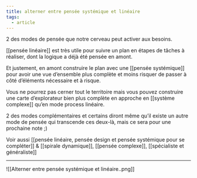 ```yaml
---
title: alterner entre pensée systémique et linéaire
tags:
  - article
---
```

2 des modes de pensée que notre cerveau peut activer aux besoins.

[[pensée linéaire]] est très utile pour suivre un plan en étapes de tâches à réaliser, dont la logique a déjà été pensée en amont.

Et justement, en amont construire le plan avec une [[pensée systémique]] pour avoir une vue d’ensemble plus complète et moins risquer de passer à côté d’éléments nécessaire et à risque.

Vous ne pourrez pas cerner tout le territoire mais vous pouvez construire une carte d’explorateur bien plus complète en approche en [[système complexe]] qu’en mode process linéaire.

2 des modes complémentaires et certains diront même qu’il existe un autre mode de pensée qui transcende ces deux-là, mais ce sera pour une prochaine note ;)

Voir aussi [[pensée linéaire, pensée design et pensée systémique pour se compléter]] & [[spirale dynamique]], [[pensée complexe]], [[spécialiste et généraliste]]

---


![[Alterner entre pensée systémique et linéaire..png]]